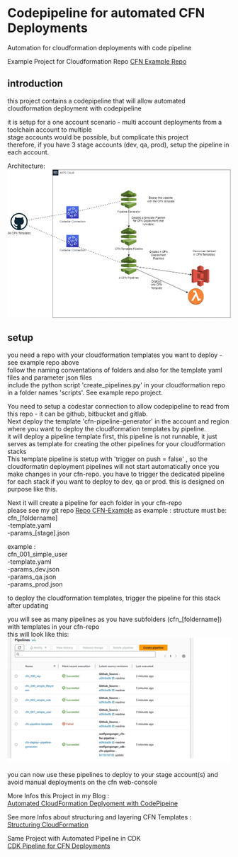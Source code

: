 # Codepipeline for automated CFN Deployments
Automation for cloudformation deployments with code pipeline


  
Example Project for Cloudformation Repo
<a href="https://github.com/wolfgangunger/cfn-for-pipeline" target="_blank">CFN Example Repo</a>   
  

   
## introduction
this project contains a codepipeline that will allow automated cloudformation deployment with codepipeline  
  
it is setup for a one account scenario - multi account deployments from a toolchain account to multiple  
stage accounts would be possible, but complicate this project   
therefore, if you have 3 stage accounts (dev, qa, prod), setup the pipeline in each account.  

Architecture:
![image](https://github.com/wolfgangunger/cfn-pipeline/blob/main/architecture-cfn-pipeline.jpg)

## setup
you need a repo with your cloudformation templates you want to deploy - see example repo above  
follow the naming conventations of folders and also for the template yaml files and parameter json files  
include the python script 'create_pipelines.py' in your cloudformation repo in a folder names 'scripts'. See example repo project.  

You need to setup a codestar connection to allow codepipeline to read from this repo - it can be github, bitbucket and gitlab.   
Next deploy the template 'cfn-pipeline-generator' in the account and region where you want to deploy the cloudformation templates by pipeline.    
it will deploy a pipeline template first, this pipeline is not runnable, it just serves as template for creating the other pipelines for your cloudformation stacks  
This template pipeline is stetup with 'trigger on push = false' , so the cloudformatin deployment pipelines will not 
start automatically once you make changes in your cfn-repo. 
you have to trigger the dedicated pipeline for each stack if you want to deploy to dev, qa or prod. this is designed on purpose like this.  



Next it will create a pipeline for each folder in your cfn-repo  
please see my git repo 
[Repo CFN-Example](https://github.com/wolfgangunger/cfn-for-pipeline)
 as example :
structure must be:   
cfn_[foldername]  
-template.yaml  
-params_[stage].json  

example :   
cfn_001_simple_user  
-template.yaml  
-params_dev.json  
-params_qa.json  
-params_prod.json  

to deploy the cloudformation templates, trigger the pipeline for this stack after updating  

you will see as many pipelines as you have subfolders (cfn_[foldername]) with templates in your cfn-repo  
this will look like this:  
![image](https://github.com/wolfgangunger/cdk-cfn-pipeline/blob/main/pipeline-cfn2.jpg)


you can now use these pipelines to deploy to your stage account(s) and avoid manual deployments on the cfn web-console  


More Infos this Project in my Blog :  
<a href="https://www.sccbrasil.com/blog/aws/cfn-structure.html" target="_blank">Automated CloudFormation Deplyoment with CodePipeine</a>  

See more Infos about structuring and layering CFN Templates :  
<a href="https://www.sccbrasil.com/blog/aws/cfn-structure.html" target="_blank">Structuring CloudFormation</a>  


Same Project with Automated Pipeline in CDK  
<a href="https://github.com/wolfgangunger/cdk-cfn-pipeline" target="_blank">CDK Pipeline for CFN Deployments</a>   